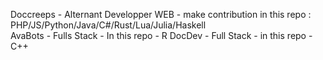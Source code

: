 Doccreeps - Alternant Developper WEB - make contribution in this repo : PHP/JS/Python/Java/C#/Rust/Lua/Julia/Haskell  
AvaBots - Fulls Stack - In this repo - R
DocDev - Full Stack - in this repo - C++